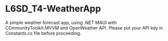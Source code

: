 # L6SD_T4-WeatherApp
A simple weather forecast app, using .NET MAUI with COmmunityToolkit.MVVM and OpenWeather API.
Please put your API key in Constants.cs file before proceeding.
